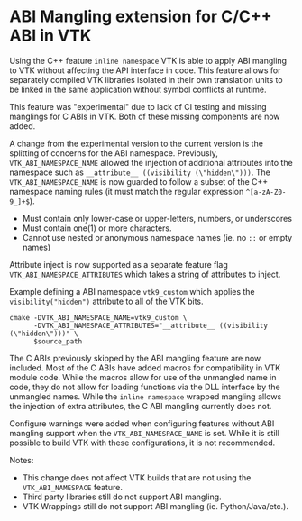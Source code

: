 # ABI Mangling extension for C/C++ ABI in VTK

Using the C++ feature `inline namespace` VTK is able to apply ABI mangling
to VTK without affecting the API interface in code. This feature allows for
separately compiled VTK libraries isolated in their own translation units to
be linked in the same application without symbol conflicts at runtime.

This feature was "experimental" due to lack of  CI testing and
missing manglings for C ABIs in VTK. Both of these missing components are
now added.

A change from the experimental version to the current version is the splitting
of concerns for the ABI namespace. Previously, `VTK_ABI_NAMESPACE_NAME` allowed
the injection of additional attributes into the namespace such as
`__attribute__ ((visibility (\"hidden\")))`. The `VTK_ABI_NAMESPACE_NAME` is now
guarded to follow a subset of the C++ namespace naming rules (it must match the
regular expression `^[a-zA-Z0-9_]+$`).

* Must contain only lower-case or upper-letters, numbers, or underscores
* Must contain one(1) or more characters.
* Cannot use nested or anonymous namespace names (ie. no `::` or empty names)

Attribute inject is now supported as a separate feature flag `VTK_ABI_NAMESPACE_ATTRIBUTES`
which takes a string of attributes to inject.

Example defining a ABI namespace `vtk9_custom` which applies the `visibility("hidden")`
attribute to all of the VTK bits.

```
cmake -DVTK_ABI_NAMESPACE_NAME=vtk9_custom \
      -DVTK_ABI_NAMESPACE_ATTRIBUTES="__attribute__ ((visibility (\"hidden\")))" \
      $source_path
```

The C ABIs previously skipped by the ABI mangling feature are now included.
Most of the C ABIs have added macros for compatibility in VTK module code.
While the macros allow for use of the unmangled name in code, they do not
allow for loading functions via the DLL interface by the unmangled names.
While the `inline namespace` wrapped mangling allows the injection of extra
attributes, the C ABI mangling currently does not.

Configure warnings were added when configuring features without ABI mangling support
when the `VTK_ABI_NAMESPACE_NAME` is set. While it is still possible to build VTK
with these configurations, it is not recommended.

Notes:
* This change does not affect VTK builds that are not using the `VTK_ABI_NAMESPACE` feature.
* Third party libraries still do not support ABI mangling.
* VTK Wrappings still do not support ABI mangling (ie. Python/Java/etc.).
